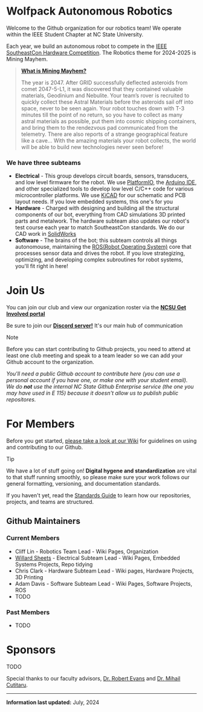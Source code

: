 # Wolfpack Autonomous Robotics
Welcome to the Github organization for our robotics team! We operate within the IEEE Student Chapter at NC State University. 

Each year, we build an autonomous robot to compete in the [IEEE SoutheastCon Hardware Competition](https://ieeesoutheastcon.org/student-competitions/). The Robotics theme for 2024-2025 is Mining Mayhem.

> **[What is Mining Mayhem?](https://youtu.be/E4D38Sqh8mc?si=1XJk3j9jjeHyAKys)**
> 
> The year is 2047. After GRID successfully deflected asteroids from comet 2047-5-L1, it was discovered that they contained valuable materials, Geodinium and Nebulite. Your team’s rover is recruited to quickly collect these Astral Materials before the asteroids sail off into space, never to be seen again. Your robot touches down with T-3 minutes till the point of no return, so you have to collect as many astral materials as possible, put them into cosmic shipping containers, and bring them to the rendezvous pad communicated from the telemetry. There are also reports of a strange geographical feature like a cave… With the amazing materials your robot collects, the world will be able to build new technologies never seen before!

### We have three subteams
* **Electrical** - This group develops circuit boards, sensors, transducers, and low level firmware for the robot. We use [PlatformIO](https://platformio.org/), the [Arduino IDE](https://www.arduino.cc/en/software), and other specialized tools to develop low level C/C++ code for various microcontroller platforms. We use [KiCAD](https://www.kicad.org/) for our schematic and PCB layout needs. If you love embedded systems, this one's for you
* **Hardware** - Charged with designing and building all the structural components of our bot, everything from CAD simulations 3D printed parts and metalwork. The hardware subteam also updates our robot's test course each year to match SoutheastCon standards. We do our CAD work in [SolidWorks](https://www.solidworks.com/)
* **Software** - The brains of the bot; this subteam controls all things autonomouse, maintaining the [ROS(Robot Operating System)](https://www.ros.org/) core that processes sensor data and drives the robot. If you love strategizing, optimizing, and developing complex subroutines for robot systems, you'll fit right in here!


# Join Us
You can join our club and view our organization roster via the **[NCSU Get Involved portal](https://getinvolved.ncsu.edu/organization/ieee)** 

Be sure to join our **[Discord server!](https://discord.gg/w67fRx7bdP)** It's our main hub of communication

> [!NOTE]
> Before you can start contributing to Github projects, you need to attend at least one club meeting and speak to a team leader so we can add your Github account to the organization.
> 
> *You'll need a public Github account to contribute here (you can use a personal account if you have one, or make one with your student email). We do **not** use the internal NC State Github Enterprise service (the one you may have used in E 115) because it doesn't allow us to publish public repositores.* 


# For Members
Before you get started, [please take a look at our Wiki](https://github.com/NCSU-IEEE-Robotics/Wiki/wiki) for guidelines on using and contributing to our Github.

> [!TIP]
> We have a lot of stuff going on! **Digital hygene and standardization** are vital to that stuff running smoothly, so please make sure your work follows our general formatting, versioning, and documentation standards.
>
> If you haven't yet, read the [Standards Guide](https://github.com/NCSU-IEEE-Robotics/Wiki/wiki/Standards-Guide) to learn how our repositories, projects, and teams are structured. 


## Github Maintainers
### Current Members
* Cliff Lin - Robotics Team Lead - Wiki Pages, Organization
* [Willard Sheets](https://github.com/orgs/IEEE-WAR/people/WillsThingsNC) - Electrical Subteam Lead - Wiki Pages, Embedded Systems Projects, Repo tidying
* Chris Clark - Hardware Subteam Lead - Wiki pages, Hardware Projects, 3D Printing
* Adam Davis - Software Subteam Lead - Wiki Pages, Software Projects, ROS
* TODO

### Past Members
* TODO

  
# Sponsors
TODO

Special thanks to our faculty advisors, [Dr. Robert Evans](https://ece.ncsu.edu/people/rjevans/) and [Dr. Mihail Cutitaru](https://ece.ncsu.edu/people/mcutita/).
___

**Information last updated:** July, 2024
